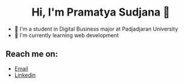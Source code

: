 <h1 align=center>Hi, I'm Pramatya Sudjana 👋</h1> 

* 🏫 I'm a student in Digital Business major at Padjadjaran University<br>
* 🌱 I'm currently learning web development<br>

## Reach me on:
* [Email](prama.sudjana@gmail.com)<br>
* [Linkedin](www.linkedin.com/pramatya-sudjana)
